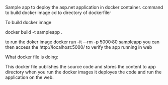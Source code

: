 Sample app to deploy the asp.net application in docker container.
command to build docker image 
cd to directory of dockerfiler

To build docker image

docker build -t sampleapp .

to run the doker image
docker run -it --rm -p 5000:80 sampleapp
you can then access the http://localhost:5000/ to verify the app running in web

What docker file is doing:

This docker file publishes the source code and stores the content to app directory
when you run the docker images it deployes the code and run the application on the web.
 


 


    






